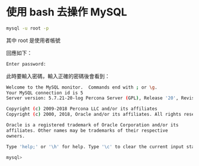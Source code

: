 # 使用 bash 去操作 MySQL

```bash
mysql -u root -p
```
其中 root 是使用者帳號

回應如下：

```bash
Enter password:
```

此時要輸入密碼，輸入正確的密碼後會看到：

```bash
Welcome to the MySQL monitor.  Commands end with ; or \g.
Your MySQL connection id is 5
Server version: 5.7.21-20-log Percona Server (GPL), Release '20', Revision 'ed217b06ca3'

Copyright (c) 2009-2018 Percona LLC and/or its affiliates
Copyright (c) 2000, 2018, Oracle and/or its affiliates. All rights reserved.

Oracle is a registered trademark of Oracle Corporation and/or its
affiliates. Other names may be trademarks of their respective
owners.

Type 'help;' or '\h' for help. Type '\c' to clear the current input statement.

mysql>
```
